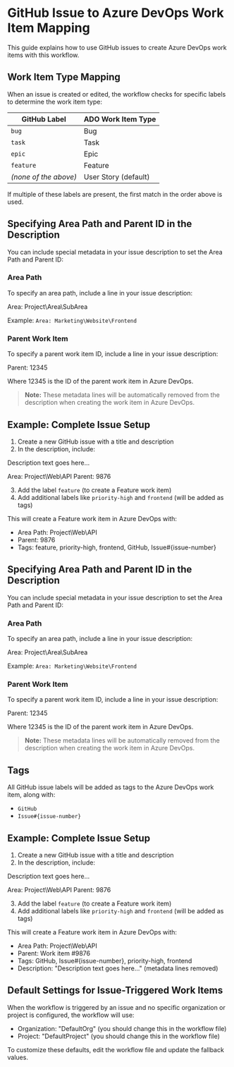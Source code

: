 # GitHub Issue to Azure DevOps Work Item Mapping

This guide explains how to use GitHub issues to create Azure DevOps work items with this workflow.


## Work Item Type Mapping

When an issue is created or edited, the workflow checks for specific labels to determine the work item type:

| GitHub Label | ADO Work Item Type |
|--------------|-------------------|
| `bug`        | Bug               |
| `task`       | Task              |
| `epic`       | Epic              |
| `feature`    | Feature           |
| *(none of the above)* | User Story (default) |

If multiple of these labels are present, the first match in the order above is used.

## Specifying Area Path and Parent ID in the Description

You can include special metadata in your issue description to set the Area Path and Parent ID:

### Area Path

To specify an area path, include a line in your issue description:

Area: Project\Area\SubArea

Example: `Area: Marketing\Website\Frontend`

### Parent Work Item

To specify a parent work item ID, include a line in your issue description:

Parent: 12345

Where 12345 is the ID of the parent work item in Azure DevOps.

> **Note:** These metadata lines will be automatically removed from the description when creating the work item in Azure DevOps.

## Example: Complete Issue Setup

1. Create a new GitHub issue with a title and description
2. In the description, include:

Description text goes here...

Area: Project\Web\API Parent: 9876

3. Add the label `feature` (to create a Feature work item)
4. Add additional labels like `priority-high` and `frontend` (will be added as tags)

This will create a Feature work item in Azure DevOps with:
- Area Path: Project\Web\API
- Parent: 9876
- Tags: feature, priority-high, frontend, GitHub, Issue#{issue-number}

## Specifying Area Path and Parent ID in the Description

You can include special metadata in your issue description to set the Area Path and Parent ID:

### Area Path

To specify an area path, include a line in your issue description:

Area: Project\Area\SubArea


Example: `Area: Marketing\Website\Frontend`

### Parent Work Item

To specify a parent work item ID, include a line in your issue description:

Parent: 12345


Where 12345 is the ID of the parent work item in Azure DevOps.

> **Note:** These metadata lines will be automatically removed from the description when creating the work item in Azure DevOps.

## Tags

All GitHub issue labels will be added as tags to the Azure DevOps work item, along with:
- `GitHub` 
- `Issue#{issue-number}`

## Example: Complete Issue Setup

1. Create a new GitHub issue with a title and description
2. In the description, include:

Description text goes here...

Area: Project\Web\API Parent: 9876

3. Add the label `feature` (to create a Feature work item)
4. Add additional labels like `priority-high` and `frontend` (will be added as tags)

This will create a Feature work item in Azure DevOps with:
- Area Path: Project\Web\API
- Parent: Work item #9876
- Tags: GitHub, Issue#{issue-number}, priority-high, frontend
- Description: "Description text goes here..." (metadata lines removed)

## Default Settings for Issue-Triggered Work Items

When the workflow is triggered by an issue and no specific organization or project is configured, the workflow will use:
- Organization: "DefaultOrg" (you should change this in the workflow file)
- Project: "DefaultProject" (you should change this in the workflow file)

To customize these defaults, edit the workflow file and update the fallback values.

